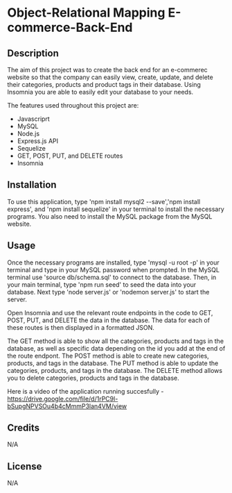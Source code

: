 # Object-Relational Mapping E-commerce-Back-End

## Description
The aim of this project was to create the back end for an e-commerec website so that the company can easily view, create, update, and delete their categories, products and product tags in their database. Using Insomnia you are able to easily edit your database to your needs.

The features used throughout this project are:

- Javascriprt
- MySQL
- Node.js
- Express.js API
- Sequelize
- GET, POST, PUT, and DELETE routes
- Insomnia

## Installation

To use this application, type 'npm install mysql2 --save','npm install express', and 'npm install sequelize' in your terminal to install the necessary programs. You also need to install the MySQL package from the MySQL website.

## Usage

Once the necessary programs are installed, type 'mysql -u root -p' in your terminal and type in your MySQL password when prompted.
In the MySQL terminal use 'source db/schema.sql' to connect to the database. 
Then, in your main terminal, type 'npm run seed' to seed the data into your database. Next type 'node server.js' or 'nodemon server.js' to start the server.

Open Insomnia and use the relevant route endpoints in the code to GET, POST, PUT, and DELETE the data in the database. The data for each of these routes is then displayed in a formatted JSON.

The GET method is able to show all the categories, products and tags in the database, as well as specific data depending on the id you add at the end of the route endpont.
The POST method is able to create new categories, products, and tags in the database.
The PUT method is able to update the categories, products, and tags in the database.
The DELETE method allows you to delete categories, products and tags in the database.

Here is a video of the application running succesfully - https://drive.google.com/file/d/1rPC9l-bSupgNPVSOu4b4cMmmP3lan4VM/view

## Credits

N/A

## License

N/A






